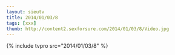 ```yaml
--- 
layout: sieutv
title: 2014/01/03/8
tags: [xxx]
thumb: http://content2.sexforsure.com/2014/01/03/8/Video.jpg
---
```

{% include tvpro src="2014/01/03/8" %} 

